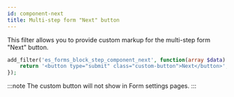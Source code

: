 ```yaml
---
id: component-next
title: Multi-step form "Next" button
---
```


This filter allows you to provide custom markup for the multi-step form "Next" button.

```php
add_filter('es_forms_block_step_component_next', function(array $data): string {
	return '<button type="submit" class="custom-button">Next</button>';
});
```

:::note
The custom button will not show in Form settings pages.
:::
